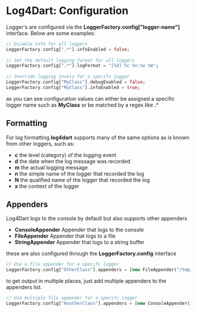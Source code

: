 Log4Dart: Configuration
=======================

Logger's are configured via the **LoggerFactory.config["logger-name"]** interface. Below are some examples: 

```dart
// Disable info for all loggers 
LoggerFactory.config[".*"].infoEnabled = false;
  
// Set the default logging format for all loggers
LoggerFactory.config[".*"].logFormat = "[%d] %c %n:%x %m";
  
// Override logging levels for a specifc logger
LoggerFactory.config["MyClass"].debugEnabled = false;
LoggerFactory.config["MyClass"].infoEnabled = true;
```

as you can see configuration values can either be assigned a specific logger name
such as **MyClass** or be matched by a regex like **.***

Formatting
----------
For log formatting **log4dart** supports many of the same options as is known
from other loggers, such as:

 * **c** the level (category) of the logging event
 * **d** the date when the log message was recorded
 * **m** the actual logging message
 * **n** the simple name of the logger that recorded the log
 * **N** the qualified name of the logger that recorded the log
 * **x** the context of the logger

Appenders
---------
Log4Dart logs to the console by default but also supports other appenders 

  * **ConsoleAppender** Appender that logs to the console
  * **FileAppender** Appender that logs to a file
  * **StringAppender** Appender that logs to a string buffer 

these are also configured through the **LoggerFactory.config** interface 

```dart
// Use a file appender for a specifc logger
LoggerFactory.config["OtherClass"].appenders = [new FileAppender("/tmp/log.txt")];
```

to get output in multiple places, just add multiple appenders to the appenders list.

```dart
// Use multiple file appender for a specifc logger
LoggerFactory.config["AnotherClass"].appenders = [new ConsoleAppender(), new FileAppender("/tmp/log.txt")];
```